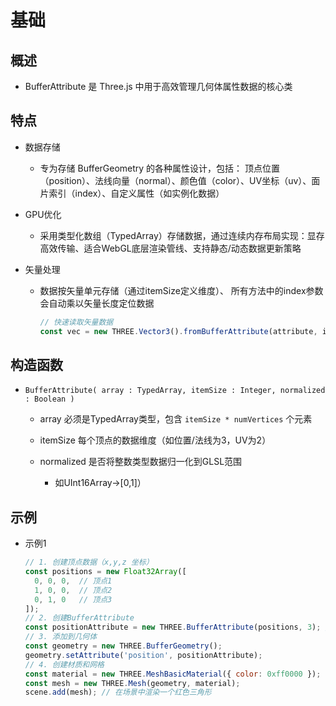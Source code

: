 # 基础

## 概述

+ BufferAttribute 是 Three.js 中用于高效管理几何体属性数据的核心类

## 特点

+ 数据存储

  + 专为存储 BufferGeometry 的各种属性设计，包括： 顶点位置（position）、法线向量（normal）、颜色值（color）、UV坐标（uv）、面片索引（index）、自定义属性（如实例化数据）

+ GPU优化

  + 采用类型化数组（TypedArray）存储数据，通过连续内存布局实现：显存高效传输、适合WebGL底层渲染管线、支持静态/动态数据更新策略

+ 矢量处理

  + 数据按矢量单元存储（通过itemSize定义维度）、 所有方法中的index参数会自动乘以矢量长度定位数据

    ```js
    // 快速读取矢量数据
    const vec = new THREE.Vector3().fromBufferAttribute(attribute, index)
    ```

## 构造函数

+ `BufferAttribute( array : TypedArray, itemSize : Integer, normalized : Boolean )`

  + array 必须是TypedArray类型，包含 `itemSize * numVertices` 个元素
  + itemSize 每个顶点的数据维度（如位置/法线为3，UV为2）
  + normalized 是否将整数类型数据归一化到GLSL范围

    + 如UInt16Array→[0,1]）


## 示例

+ 示例1

  ```js
  // 1. 创建顶点数据（x,y,z 坐标）
  const positions = new Float32Array([
    0, 0, 0,  // 顶点1
    1, 0, 0,  // 顶点2
    0, 1, 0   // 顶点3
  ]);
  // 2. 创建BufferAttribute
  const positionAttribute = new THREE.BufferAttribute(positions, 3); // 3表示每个顶点3个分量(x,y,z)
  // 3. 添加到几何体
  const geometry = new THREE.BufferGeometry();
  geometry.setAttribute('position', positionAttribute);
  // 4. 创建材质和网格
  const material = new THREE.MeshBasicMaterial({ color: 0xff0000 });
  const mesh = new THREE.Mesh(geometry, material);
  scene.add(mesh); // 在场景中渲染一个红色三角形
  ```
